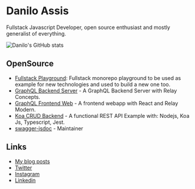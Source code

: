 # Danilo Assis
Fullstack Javascript Developer, open source enthusiast and mostly generalist of everything.

![Danilo's GitHub stats](https://github-readme-stats.vercel.app/api?username=daniloab&count_private=true&show_icons=true&theme=midnight-purple)

## OpenSource
- [Fullstack Playground](https://github.com/daniloab/fullstack-playground): Fullstack monorepo playground to be used as example for new technologies and used to build a new one too.
- [GraphQL Backend Server](https://github.com/daniloab/rbaf-graphql-api) - A GraphQL Backend Server with Relay Concepts.
- [GraphQL Frontend Web](https://github.com/daniloab/rbaf-web) - A frontend webapp with React and Relay Modern.
- [Koa CRUD Backend]() - A functional REST API Example with: Nodejs, Koa Js, Typescript, Jest.
- [swagger-jsdoc](https://github.com/Surnet/swagger-jsdoc) - Maintainer

## Links
- [My blog posts](https://dev.to/daniloab)
- [Twitter](https://twitter.com/daniloab_)
- [Instagram](https://instagram.com/daniloab_)
- [Linkedin](https://www.linkedin.com/in/danilo-assis-005717a7/)
